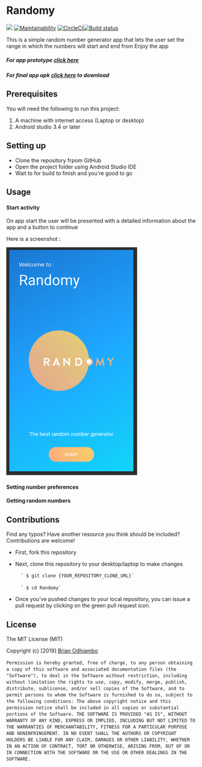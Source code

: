 # Randomy 
[![](https://img.shields.io/badge/Reviewed_by-Hound-a873d1.svg)](https://houndci.com) [![Maintainability](https://api.codeclimate.com/v1/badges/4325bdf63dc04048dcb3/maintainability)](https://codeclimate.com/github/MamboBryan/Randomy/maintainability) [![CircleCI](https://circleci.com/gh/MamboBryan/Randomy.svg?style=svg)](https://circleci.com/gh/MamboBryan/Randomy)[![Build status](https://build.appcenter.ms/v0.1/apps/4342bd68-d62c-4893-b62f-9bd3b837b1a4/branches/develop/badge)](https://appcenter.ms)

This is a simple random number generator app that lets the user set the range in which the numbers will start and end from
Enjoy the app

##### For app prototype [click here](https://projects.invisionapp.com/prototype/Randomy-cjvwi0tbs00907z010jfdypbj) 
##### For final app apk [click here]() to download

## Prerequisites
You will need the following to run this project:
1. A machine with internet access (Laptop or desktop)
2. Android studio 3.4 or later

## Setting up
* Clone the repository frpom GitHub
* Open the project folder using Android Studio IDE
* Wait to for build to finish and you're good to go

## Usage
#### Start activity
On app start the user will be presented with a detailed information about the app and a button to continue

Here is a screenshot :

![Start Activity](screenshoots/landing.PNG)

#### Setting number preferences

#### Getting random numbers

## Contributions
Find any typos? Have another resource you think should be included? Contributions are welcome!
* First, fork this repository
* Next, clone this repository to your desktop/laptop to make changes

		` $ git clone {YOUR_REPOSITORY_CLONE_URL}`

		` $ cd Randomy`

* Once you've pushed changes to your local repository, you can issue a pull request by clicking on the green pull request icon.

## License
The MIT License (MIT)

Copyright (c) [2019] [Brian Odhiambo](https://github.com/MamboBryan)

`Permission is hereby granted, free of charge, to any person obtaining a copy
of this software and associated documentation files (the "Software"), to deal
in the Software without restriction, including without limitation the rights
to use, copy, modify, merge, publish, distribute, sublicense, and/or sell
copies of the Software, and to permit persons to whom the Software is
furnished to do so, subject to the following conditions:
The above copyright notice and this permission notice shall be included in all
copies or substantial portions of the Software.
THE SOFTWARE IS PROVIDED "AS IS", WITHOUT WARRANTY OF ANY KIND, EXPRESS OR
IMPLIED, INCLUDING BUT NOT LIMITED TO THE WARRANTIES OF MERCHANTABILITY,
FITNESS FOR A PARTICULAR PURPOSE AND NONINFRINGEMENT. IN NO EVENT SHALL THE
AUTHORS OR COPYRIGHT HOLDERS BE LIABLE FOR ANY CLAIM, DAMAGES OR OTHER
LIABILITY, WHETHER IN AN ACTION OF CONTRACT, TORT OR OTHERWISE, ARISING FROM,
OUT OF OR IN CONNECTION WITH THE SOFTWARE OR THE USE OR OTHER DEALINGS IN THE
SOFTWARE.`
